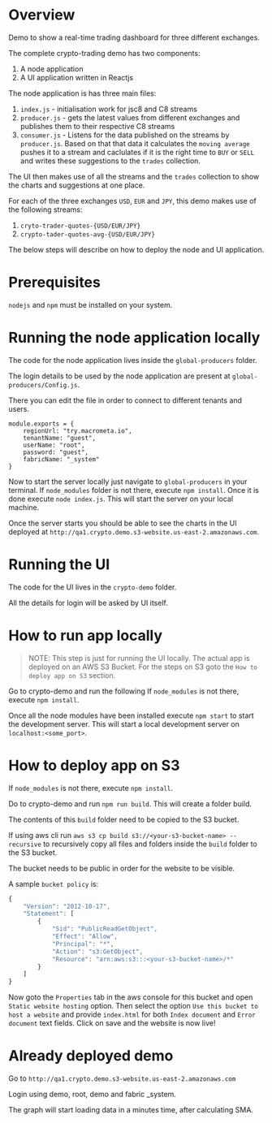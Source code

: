 # Overview
Demo to show a real-time trading dashboard for three different exchanges.

The complete crypto-trading demo has two components:
1. A node application
2. A UI application written in Reactjs

The node application is has three main files:
1. `index.js` - initialisation work for jsc8 and C8 streams
2. `producer.js` - gets the latest values from different exchanges and publishes them to their respective C8 streams
3. `consumer.js` - Listens for the data published on the streams by `producer.js`. Based on that that data it calculates the `moving average` pushes it to a stream and caclulates if it is the right time to `BUY` or `SELL` and writes these suggestions to the `trades` collection.

The UI then makes use of all the streams and the `trades` collection to show the charts and suggestions at one place.

For each of the three exchanges `USD`, `EUR` and `JPY`, this demo makes use of the following streams:

1. `cryto-trader-quotes-{USD/EUR/JPY}`
2. `crypto-tader-quotes-avg-{USD/EUR/JPY}`


The below steps will describe on how to deploy the node and UI application.

# Prerequisites
`nodejs` and `npm` must be installed on your system.

# Running the node application locally

The code for the node application lives inside the `global-producers` folder.

The login details to be used by the node application are present at `global-producers/Config.js`.

There you can edit the file in order to connect to different tenants and users.
```
module.exports = {
    regionUrl: "try.macrometa.io",
    tenantName: "guest",
    userName: "root",
    password: "guest",
    fabricName: "_system"
}
```

Now to start the server locally just navigate to `global-producers` in your terminal. If `node_modules` folder is not there, execute `npm install`. Once it is done execute `node index.js`. This will start the server on your local machine.

Once the server starts you should be able to see the charts in the UI deployed at `http://qa1.crypto.demo.s3-website.us-east-2.amazonaws.com`.


# Running the UI

The code for the UI lives in the `crypto-demo` folder.

All the details for login will be asked by UI itself.

# How to run app locally
> NOTE: This step is just for running the UI locally. The actual app is deployed on an AWS S3 Bucket. For the steps on S3 goto the `How to deploy app on S3` section.

Go to crypto-demo and run the following
If `node_modules` is not there, execute `npm install`.

Once all the node modules have been installed execute `npm start` to start the development server. This will start a local development server on `localhost:<some_port>`. 

# How to deploy app on S3

If `node_modules` is not there, execute `npm install`.

Do to crypto-demo and run `npm run build`.
This will create a folder build.

The contents of this `build`  folder need to be copied to the S3 bucket.

If using aws cli run `aws s3 cp build s3://<your-s3-bucket-name> --recursive` to recursively copy all files and folders inside the `build` folder to the S3 bucket.

The bucket needs to be public in order for the website to be visible.

A sample `bucket policy` is:

```js
{
    "Version": "2012-10-17",
    "Statement": [
        {
            "Sid": "PublicReadGetObject",
            "Effect": "Allow",
            "Principal": "*",
            "Action": "s3:GetObject",
            "Resource": "arn:aws:s3:::<your-s3-bucket-name>/*"
        }
    ]
}
```

Now goto the `Properties` tab in the aws console for this bucket and open `Static website hosting` option. Then select the option `Use this bucket to host a website` and provide `index.html` for both `Index document` and `Error document` text fields. Click on save and the website is now live!

# Already deployed demo

Go to `http://qa1.crypto.demo.s3-website.us-east-2.amazonaws.com` 

Login using demo, root, demo and fabric _system.

The graph will start loading data in a minutes time, after calculating SMA.